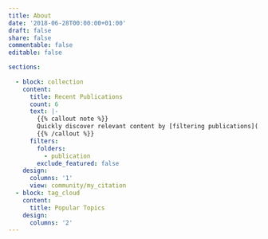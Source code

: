 ```yaml
---
title: About
date: '2018-06-28T00:00:00+01:00'
draft: false
share: false
commentable: false
editable: false

sections:
  
  - block: collection
    content:
      title: Recent Publications
      count: 6  
      text: |-
        {{% callout note %}}
        Quickly discover relevant content by [filtering publications](./publication/).
        {{% /callout %}}
      filters:
        folders:
          - publication
        exclude_featured: false
    design:
      columns: '1'
      view: community/my_citation
  - block: tag_cloud
    content:
      title: Popular Topics
    design:
      columns: '2'    
---
```

